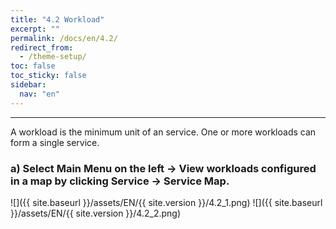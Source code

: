 ```yaml
---
title: "4.2 Workload"
excerpt: ""
permalink: /docs/en/4.2/
redirect_from:
  - /theme-setup/
toc: false
toc_sticky: false
sidebar:
  nav: "en"
---
```



---

A workload is the minimum unit of an service. One or more workloads can form a single service.

### a\) Select Main Menu on the left → View workloads configured in a map by clicking Service → Service Map.
![]({{ site.baseurl }}/assets/EN/{{ site.version }}/4.2_1.png)
![]({{ site.baseurl }}/assets/EN/{{ site.version }}/4.2_2.png)
